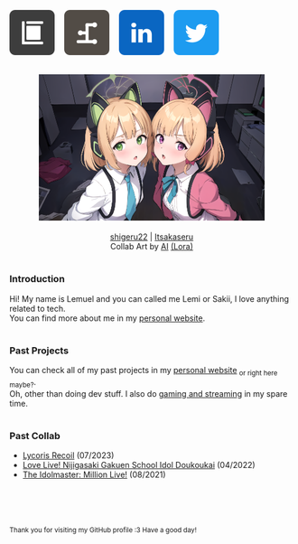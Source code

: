 <pre align="left">
<a title="SkyEncripttion Website" href="https://skyencripttion.com"><img src="images/skyencripttion.svg"></a>  <a title="Personal Website" href="https://itsakaseru.me"><img src="images/itsakaseru.svg"></a>  <a title="LinkedIn" href="https://linkedin.com/in/itsakaseru"><img src="images/linkedin.svg"></a>  <a title="Twitter" href="https://twitter.com/itsakaseru"><img src="images/twitter.svg"></a>  <!--<a title="Profile View Count" href="https://github.com/itsakaseru"><img src="https://api.itsakaseru.me/github/itsakaseru"></a>-->
</pre>

<div align="middle">
	<br/>
	<a href="https://github.com/shigeru22"><img style="height: 27vw;" src="collab/2023/12/Shigeru.png"></a><a href="https://github.com/Itsakaseru"><img style="height: 27vw;" src="collab/2023/12/Itsakaseru.png"></a>
</div>
<br />
<div align="middle">
	<a href="https://github.com/shigeru22">shigeru22</a> |
	<a href="https://github.com/Itsakaseru">Itsakaseru</a>
</div>
<div align="middle">
	Collab Art by <a href="https://civitai.com/models/85909/sudachi">AI</a> <a href="https://civitai.com/models/114960/blue-archive-all-in-one-or-character-lora-62975">(Lora)</a>
</div>

#

### Introduction
Hi! My name is Lemuel and you can called me Lemi or Sakii, I love anything related to tech. <br />
You can find more about me in my [personal website](https://itsakaseru.me/about).

#

### Past Projects
You can check all of my past projects in my [personal website](https://itsakaseru.me/portfolio) <sub>or right here maybe?</sub>. <br />
Oh, other than doing dev stuff. I also do [gaming and streaming](https://www.youtube.com/SkyEncripttion) in my spare time.

#

### Past Collab
- [Lycoris Recoil](https://github.com/Itsakaseru/Itsakaseru/tree/7f1e50ce0fea908268ff9f5e1ed015d595bbb1b9) (07/2023)
- [Love Live! Nijigasaki Gakuen School Idol Doukoukai](https://github.com/Itsakaseru/Itsakaseru/tree/7038aa9ec51491f1041182fbb4d685bd8ad83a26) (04/2022)
- [The Idolmaster: Million Live!](https://github.com/Itsakaseru/Itsakaseru/tree/637eeec564fff0210698e6751e43a15948e3e247) (08/2021)

 <!--- Invisible Space -->

 <!--- Invisible Space -->

<sub>Thank you for visiting my GitHub profile :3 Have a good day!</sub>
